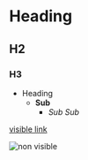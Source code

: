 # Heading

## H2

### H3

- Heading
  - **Sub**
    - _Sub Sub_

[visible link](#)

![non visible](link/to/image/path)
